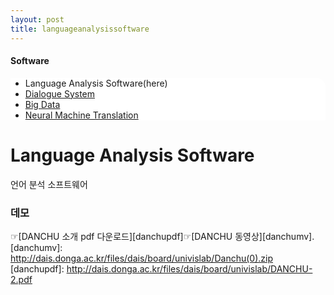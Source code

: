 ```yaml
---
layout: post
title: languageanalysissoftware
---
```

<h4>Software</h4>
 <div class="linklink" style = "background-color:#ffffff;border-radius:0 15px">
          <ul class="posts-list">
           <li>Language Analysis Software(here)
           </li>
           <li class="post-link">
                <a class="post-title" href="https://youngjoongko.github.io/AboutUs/dialoguesystem</">Dialogue System</a>
           </li>
           <li class="post-link">
                <a class="post-title" href="https://youngjoongko.github.io/AboutUs/bigdata/">Big Data</a>
           </li>
           <li class="post-link">
                <a class="post-title" href="https://youngjoongko.github.io/AboutUs/neuralmachinetranslation/">Neural Machine Translation</a>
           </li>
          </ul>
  </div>


<div class="post">
  <h1 class="pageTitle">Language Analysis Software</h1>	
  <p class="meta">언어 분석 소프트웨어</p>
</div> 

### 데모
☞[DANCHU 소개 pdf 다운로드][danchupdf]☞[DANCHU 동영상][danchumv].
[danchumv]: http://dais.donga.ac.kr/files/dais/board/univislab/Danchu(0).zip
[danchupdf]:  http://dais.donga.ac.kr/files/dais/board/univislab/DANCHU-2.pdf


